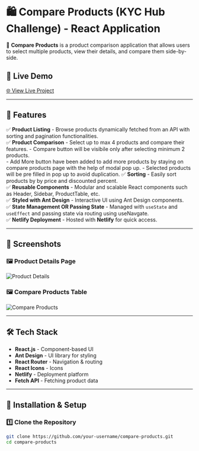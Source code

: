 # 🛍️ Compare Products (KYC Hub Challenge) - React Application

🚀 **Compare Products** is a product comparison application that allows users to select multiple products, view their details, and compare them side-by-side.

## 🔗 Live Demo
[🌐 View Live Project](https://67cc496c67df740d795a6ff8--compare-products-by-vibha.netlify.app/product-details)

---

## 📌 Features
✅ **Product Listing** - Browse products dynamically fetched from an API with sorting and pagination functionalities.  
✅ **Product Comparison** - Select up to max 4 products and compare their features.
                           - Compare button will be visibile only after selecting minimum 2 products.  
                           - Add More button have been added to add more products by staying on compare products page with the help of modal pop up.
                           - Selected products will be pre filled in pop up to avoid duplication.
✅ **Sorting** - Easily sort products by by price and discounted percent.  
✅ **Reusable Components** - Modular and scalable React components such as Header, Sidebar, ProductTable, etc.  
✅ **Styled with Ant Design** - Interactive UI using Ant Design components.  
✅ **State Management OR Passing State** - Managed with `useState` and `useEffect` and passing state via routing using useNavgate.  
✅ **Netlify Deployment** - Hosted with **Netlify** for quick access.  

---

## 📸 Screenshots
### 🖼 **Product Details Page**
![Product Details](https://67cc496c67df740d795a6ff8--compare-products-by-vibha.netlify.app/product-details)

### 🖼 **Compare Products Table**
![Compare Products](https://67cc496c67df740d795a6ff8--compare-products-by-vibha.netlify.app/compare-products)

---

## 🛠️ Tech Stack
- **React.js** - Component-based UI  
- **Ant Design** - UI library for styling  
- **React Router** - Navigation & routing  
- **React Icons** - Icons
- **Netlify** - Deployment platform  
- **Fetch API** - Fetching product data  

---

## 🚀 Installation & Setup
### **1️⃣ Clone the Repository**
```sh
git clone https://github.com/your-username/compare-products.git
cd compare-products

